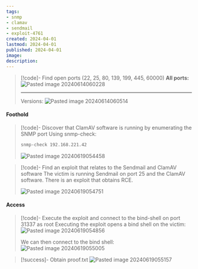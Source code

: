 ```yaml
---
tags:
- snmp
- clamav
- sendmail
- exploit-4761
created: 2024-04-01
lastmod: 2024-04-01
published: 2024-04-01
image:
description: 
---
```


>[!code]- Find open ports (22, 25, 80, 139, 199, 445, 60000)
>**All ports:**
>![Pasted image 20240614060228](Pasted%20image%2020240614060228.png)
>
>___
>
>Versions:
>![Pasted image 20240614060514](Pasted%20image%2020240614060514.png)
#### Foothold

>[!code]- Discover that ClamAV software is running by enumerating the SNMP port
>Using snmp-check:
>```bash
>snmp-check 192.168.221.42
>```
>![Pasted image 20240619054458](Pasted%20image%2020240619054458.png)

>[!code]- Find an exploit that relates to the Sendmail and ClamAV software
>The victim is running Sendmail on port 25 and the ClamAV software. There is an exploit that obtains RCE.
>
>![Pasted image 20240619054751](Pasted%20image%2020240619054751.png)
#### Access

>[!code]- Execute the exploit and connect to the bind-shell on port 31337 as root
>Executing the exploit opens a bind shell on the victim:
>![Pasted image 20240619054856](Pasted%20image%2020240619054856.png)
>
>We can then connect to the bind shell:
>![Pasted image 20240619055005](Pasted%20image%2020240619055005.png)

>[!success]- Obtain proof.txt
>![Pasted image 20240619055157](Pasted%20image%2020240619055157.png)